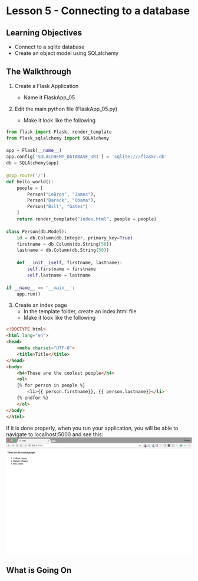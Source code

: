 # Lesson 5 - Connecting to a database 

## Learning Objectives
* Connect to a sqlite database
* Create an object model using SQLalchemy

## The Walkthrough
1. Create a Flask Application
	* Name it FlaskApp_05

2. Edit the main python file (FlaskApp_05.py)
	* Make it look like the following

```python
from flask import Flask, render_template
from flask_sqlalchemy import SQLAlchemy

app = Flask(__name__)
app.config['SQLALCHEMY_DATABASE_URI'] = 'sqlite:///flaskr.db'
db = SQLAlchemy(app)

@app.route('/')
def hello_world():
    people = [
        Person("LeBron", "James"),
        Person("Barack", "Obama"),
        Person("Bill", "Gates")
    ]
    return render_template("index.html", people = people)

class Person(db.Model):
    id = db.Column(db.Integer, primary_key=True)
    firstname = db.Column(db.String(50))
    lastname = db.Column(db.String(50))

    def __init__(self, firstname, lastname):
        self.firstname = firstname
        self.lastname = lastname

if __name__ == '__main__':
    app.run()
```

3. Create an index page
	* In the template folder, create an index.html file
	* Make it look like the following

```html
<!DOCTYPE html>
<html lang="en">
<head>
    <meta charset="UTF-8">
    <title>Title</title>
</head>
<body>
    <h4>These are the coolest people</h4>
    <ol>
    {% for person in people %}
        <li>{{ person.firstname}}, {{ person.lastname}}</li>
    {% endfor %}
    </ol>
</body>
</html>
```

If it is done properly, when you run your application, you will be able to navigate to localhost:5000 and see this:
![Running your first Flask Application](img/lesson05.png)

## What is Going On